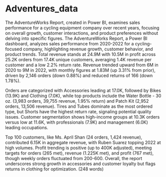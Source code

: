 # Adventures_data
The AdventureWorks Report, created in Power BI, examines sales performance for a cycling equipment company over recent years, focusing on overall growth, customer interactions, and product preferences without delving into specific figures. 
The AdventureWorks Report, a Power BI dashboard, analyzes sales performance from 2020-2022 for a cycling-focused company, highlighting revenue growth, customer behavior, and product trends. Total revenue stands at 24.9M with 10.5M in profit across 25.2K orders from 17.4K unique customers, averaging 1.4K revenue per customer and a low 2.2% return rate. Revenue trended upward from 6M in 2020 to 9M in 2022, with monthly figures at 1.83M (up 3.31% from prior), driven by 2,146 orders (down 0.88%) and reduced returns of 166 (down 1.78%).​

Orders are categorized with Accessories leading at 17.0K, followed by Bikes (13.9K) and Clothing (7.0K), while top products include the Water Bottle - 30 oz. (3,983 orders, 39,755 revenue, 1.95% return) and Patch Kit (2,952 orders, 13,506 revenue). Tires and Tubes dominate as the most ordered type, but Shorts have the highest return rate, signaling potential quality issues. Customer segmentation shows high-income groups at 10.3K orders versus low at 11.6K, with professionals (7.9K) and management (6.0K) leading occupations.​

Top 100 customers, like Ms. April Shan (24 orders, 1,424 revenue), contributed 6.15K in aggregate revenue, with Ruben Suarez topping 2022 at high volumes. Profit trending is positive (up to 400K adjusted), meeting targets for orders (265 met), revenue (1.225K met), and profit (767 met), though weekly orders fluctuated from 200-600. Overall, the report underscores strong growth in accessories and customer loyalty but flags returns in clothing for optimization. (248 words)​
